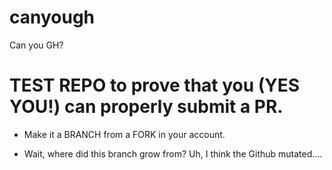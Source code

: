 # canyough
Can you GH?

# TEST REPO to prove that you (YES YOU!) can properly submit a PR.

* Make it a BRANCH from a FORK in your account.

* Wait, where did this branch grow from? Uh, I think the Github mutated....
  
